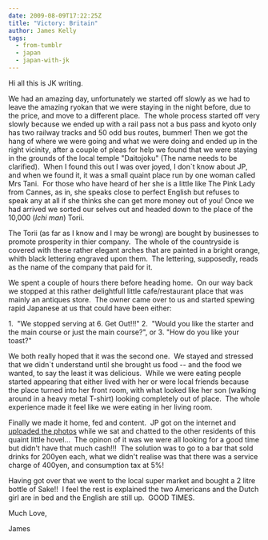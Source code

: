 ```yaml
---
date: 2009-08-09T17:22:25Z
title: "Victory: Britain"
author: James Kelly
tags:
  - from-tumblr
  - japan
  - japan-with-jk
---
```


Hi all this is JK writing.

We had an amazing day, unfortunately we started off slowly as we had to leave the amazing ryokan that we were staying in the night before, due to the price, and move to a different place.  The whole process started off very slowly because we ended up with a rail pass not a bus pass and kyoto only has two railway tracks and 50 odd bus routes, bummer! Then we got the hang of where we were going and what we were doing and ended up in the right vicinity, after a couple of pleas for help we found that we were staying in the grounds of the local temple "Daitojoku" (The name needs to be clarified).  When I found this out I was over joyed, I don`t know about JP, and when we found it, it was a small quaint place run by one woman called Mrs Tani.  For those who have heard of her she is a little like The Pink Lady from Cannes, as in, she speaks close to perfect English but refuses to speak any at all if she thinks she can get more money out of you! Once we had arrived we sorted our selves out and headed down to the place of the 10,000 (_Ichi man_) Torii.

The Torii (as far as I know and I may be wrong) are bought by businesses to promote prosperity in thier company.  The whole of the countryside is covered with these rather elegant arches that are painted in a bright orange, whith black lettering engraved upon them.  The lettering, supposedly, reads as the name of the company that paid for it.

We spent a couple of hours there before heading home.  On our way back we stopped at this rather delightfull little cafe/restaurant place that was mainly an antiques store.  The owner came over to us and started spewing rapid Japanese at us that could have been either:

1.  "We stopped serving at 6. Get Out!!!"
2.  "Would you like the starter and the main course or just the main course?", or
3. "How do you like your toast?"

We both really hoped that it was the second one.  We stayed and stressed that we didn`t understand until she brought us food -- and the food we wanted, to say the least it was delicious.  While we were eating people started appearing that either lived with her or were local friends because the place turned into her front room, with what looked like her son (walking around in a heavy metal T-shirt) looking completely out of place.  The whole experience made it feel like we were eating in her living room.

Finally we made it home, fed and content.  JP got on the internet and [uploaded the photos](http://flickr.com/photos/jphastings) while we sat and chatted to the other residents of this quaint little hovel...  The opinon of it was we were all looking for a good time but didn't have that much cash!!!  The solution was to go to a bar that sold drinks for 200yen each, what we didn't realise was that there was a service charge of 400yen, and consumption tax at 5%!

Having got over that we went to the local super market and bought a 2 litre bottle of Sake!!  I feel the rest is explained the two Americans and the Dutch girl are in bed and the English are still up.  GOOD TIMES.

Much Love,

James
